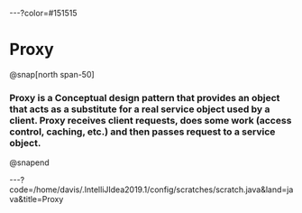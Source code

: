 ---?color=#151515
# Proxy

@snap[north span-50]
### Proxy is a Conceptual design pattern that provides an object that acts as a substitute for a real service object used by a client. Proxy receives client requests, does some work (access control, caching, etc.) and then passes request to a service object.
@snapend

---?code=/home/davis/.IntelliJIdea2019.1/config/scratches/scratch.java&land=java&title=Proxy
